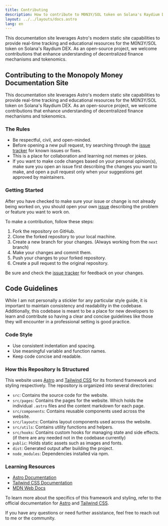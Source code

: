 ```yaml
---
title: Contributing
description: How to contribute to M0N3Y/SOL token on Solana's Raydium DEX
layout: ../../layouts/docs.astro
lang: en
---
```


This documentation site leverages Astro's modern static site capabilities to provide real-time tracking and educational resources for the M0N3Y/SOL token on Solana's Raydium DEX. As an open-source project, we welcome contributions that enhance understanding of decentralized finance mechanisms and tokenomics.



## Contributing to the Monopoly Money Documentation Site

This documentation site leverages Astro's modern static site capabilities to provide real-time tracking and educational resources for the M0N3Y/SOL token on Solana's Raydium DEX. As an open-source project, we welcome contributions that enhance understanding of decentralized finance mechanisms and tokenomics.

### The Rules

- Be respectful, civil, and open-minded.
- Before opening a new pull request, try searching through the [issue tracker](https://github.com/Dax911/m0n3y-web/issues) for known issues or fixes.
- This is a place for collaboration and learning not memes or jokes.
- If you want to make code changes based on your personal opinion(s), make sure you open an issue first describing the changes you want to make, and open a pull request only when your suggestions get approved by maintainers.

### Getting Started

After you have checked to make sure your issue or change is not already being worked on, you should open your own [issue](https://github.com/Dax911/m0n3y-web/issues/new) describing the problem or feature you want to work on.

To make a contribution, follow these steps:

1. Fork the repository on GitHub.
2. Clone the forked repository to your local machine.
3. Create a new branch for your changes. (Always working from the `next` branch)
4. Make your changes and commit them.
5. Push your changes to your forked repository.
6. Create a pull request to the original repository.

Be sure and check the [issue tracker](https://github.com/Dax911/m0n3y-web/issues) for feedback on your changes.


## Code Guidelines

While I am not personally a stickler for any particular style guide, it is important to maintain consistency and readability in the codebase. Additionally, this codebase is meant to be a place for new developers to learn and contribute so having a clear and concise guidelines like those they will encounter in a professional setting is good practice.

### Code Style

- Use consistent indentation and spacing.
- Use meaningful variable and function names.
- Keep code concise and readable.

### How this Repository Is Structured

This website uses [Astro](https://astro.build/) and [Tailwind CSS](https://tailwindcss.com/) for its frontend framework and styling respectively. The repository is organized into several directories:

- `src`: Contains the source code for the website.
- `src/pages`: Contains the pages for the website. Which holds the individual `.astro` files and the content markdown for each page.
- `src/components`: Contains reusable components used across the website.
- `src/layouts`: Contains layout components used across the website.
- `src/utils`: Contains utility functions and helpers.
- `src/hooks`: Contains custom hooks for managing state and side effects. (if there are any needed not in the codebase currently)
- `public`: Holds static assets such as images and fonts.
- `dist`: Generated output after building the project.
- `node_modules`: Dependencies installed via npm.

### Learning Resources

- [Astro Documentation](https://astro.build/docs/)
- [Tailwind CSS Documentation](https://tailwindcss.com/docs/)
- [MDN Web Docs](https://developer.mozilla.org/en-US/docs/Web)

 To learn more about the specifics of this framework and styling, refer to the official documentation for [Astro](https://astro.build/docs/) and [Tailwind CSS](https://tailwindcss.com/docs/).

If you have any questions or need further assistance, feel free to reach out to me or the community.

